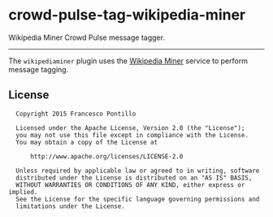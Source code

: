 crowd-pulse-tag-wikipedia-miner
===============================

Wikipedia Miner Crowd Pulse message tagger.

-------------------------------

The `wikipediaminer` plugin uses the [Wikipedia Miner](http://wikipedia-miner.cms.waikato.ac.nz) 
service to perform message tagging.
  
## License

```
  Copyright 2015 Francesco Pontillo

  Licensed under the Apache License, Version 2.0 (the "License");
  you may not use this file except in compliance with the License.
  You may obtain a copy of the License at

      http://www.apache.org/licenses/LICENSE-2.0

  Unless required by applicable law or agreed to in writing, software
  distributed under the License is distributed on an "AS IS" BASIS,
  WITHOUT WARRANTIES OR CONDITIONS OF ANY KIND, either express or implied.
  See the License for the specific language governing permissions and
  limitations under the License.

```